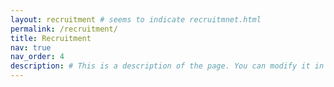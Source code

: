 ```yaml
---
layout: recruitment # seems to indicate recruitmnet.html
permalink: /recruitment/
title: Recruitment
nav: true
nav_order: 4
description: # This is a description of the page. You can modify it in 'pages/_cv.md'. You can also change or remove the top pdf download button.
---
```



